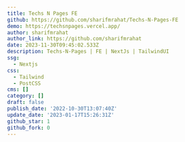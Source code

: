 ```yaml
---
title: Techs N Pages FE
github: https://github.com/sharifmrahat/Techs-N-Pages-FE
demo: https://techsnpages.vercel.app/
author: sharifmrahat
author_link: https://github.com/sharifmrahat
date: 2023-11-30T09:45:02.533Z
description: Techs-N-Pages | FE | NextJs | TailwindUI
ssg:
  - Nextjs
css:
  - Tailwind
  - PostCSS
cms: []
category: []
draft: false
publish_date: '2022-10-30T13:07:40Z'
update_date: '2023-01-17T15:26:31Z'
github_star: 1
github_fork: 0
---
```

